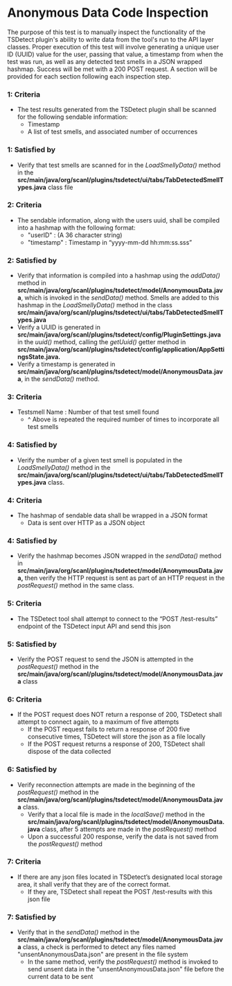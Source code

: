 # Anonymous Data Code Inspection


<!-- test description -->

[//]: # (General description of the test)
The purpose of this test is to manually inspect the functionality of the TSDetect plugin's ability to write data from
the tool's run to the API layer classes. Proper execution of this test will involve generating a unique user ID (UUID)
value for the user, passing that value, a timestamp from when the test was run, as well as any detected test smells
in a JSON wrapped hashmap. Success will be met with a 200 POST request. A section will be provided for each section
following each inspection step.


### 1: Criteria
- The test results generated from the TSDetect plugin shall be scanned for the following sendable information:
  - Timestamp
  - A list of test smells, and associated number of occurrences
### 1: Satisfied by
- Verify that test smells are scanned for in the *LoadSmellyData()* method in the **src/main/java/org/scanl/plugins/tsdetect/ui/tabs/TabDetectedSmellTypes.java**
  class file

### 2: Criteria
- The sendable information, along with the users uuid, shall be compiled into a hashmap with the following format:
  - "userID" : (A 36 character string)
  - "timestamp" : Timestamp in “yyyy-mm-dd hh:mm:ss.sss”
### 2: Satisfied by
- Verify that information is compiled into a hashmap using the *addData()* method in **src/main/java/org/scanl/plugins/tsdetect/model/AnonymousData.java**,
  which is invoked in the *sendData()* method. Smells are added to this hashmap in the *LoadSmellyData()* method in the class
  **src/main/java/org/scanl/plugins/tsdetect/ui/tabs/TabDetectedSmellTypes.java**
- Verify a UUID is generated in **src/main/java/org/scanl/plugins/tsdetect/config/PluginSettings.java** in the *uuid()* method,
  calling the *getUuid()* getter method in **src/main/java/org/scanl/plugins/tsdetect/config/application/AppSettingsState.java.**
- Verify a timestamp is generated in **src/main/java/org/scanl/plugins/tsdetect/model/AnonymousData.java**, in the *sendData()*
  method.

### 3: Criteria
- Testsmell Name : Number of that test smell found
  - ^ Above is repeated the required number of times to incorporate all test smells
### 4: Satisfied by
- Verify the number of a given test smell is populated in the *LoadSmellyData()* method in the **src/main/java/org/scanl/plugins/tsdetect/ui/tabs/TabDetectedSmellTypes.java**
  class.

### 4: Criteria
- The hashmap of sendable data shall be wrapped in a JSON format
  - Data is sent over HTTP as a JSON object
### 4: Satisfied by
- Verify the hashmap becomes JSON wrapped in the *sendData()* method in **src/main/java/org/scanl/plugins/tsdetect/model/AnonymousData.java,**
  then verify the HTTP request is sent as part of an HTTP request in the  *postRequest()* method in the same class.

### 5: Criteria
- The TSDetect tool shall attempt to connect to the “POST /test-results” endpoint of the TSDetect input API and send
  this json
### 5: Satisfied by
- Verify the POST request to send the JSON is attempted in the *postRequest()* method in the **src/main/java/org/scanl/plugins/tsdetect/model/AnonymousData.java**
  class

### 6: Criteria
- If the POST request does NOT return a response of 200, TSDetect shall attempt to connect again, to a maximum of five
  attempts
  - If the POST request fails to return a response of 200 five consecutive times, TSDetect will store the json as a file
    locally
  - If the POST request returns a response of 200, TSDetect shall dispose of the data collected
### 6: Satisfied by
- Verify reconnection attempts are made in the beginning of the *postRequest()* method in the **src/main/java/org/scanl/plugins/tsdetect/model/AnonymousData.java**
  class.
  - Verify that a local file is made in the *localSave()* method in the **src/main/java/org/scanl/plugins/tsdetect/model/AnonymousData.java**
    class, after 5 attempts are made in the *postRequest()* method
  - Upon a successful 200 response, verify the data is not saved from the *postRequest()* method

### 7: Criteria
- If there are any json files located in TSDetect’s designated local storage area, it shall verify that they are of the
  correct format.
  - If they are, TSDetect shall repeat the POST /test-results with this json file
### 7: Satisfied by
- Verify that in the *sendData()* method in the **src/main/java/org/scanl/plugins/tsdetect/model/AnonymousData.java** class, a check
  is performed to detect any files named "unsentAnonymousData.json" are present in the file system
  - In the same method, verify the *postRequest()* method is invoked to send unsent data in the "unsentAnonymousData.json" file
    before the current data to be sent

